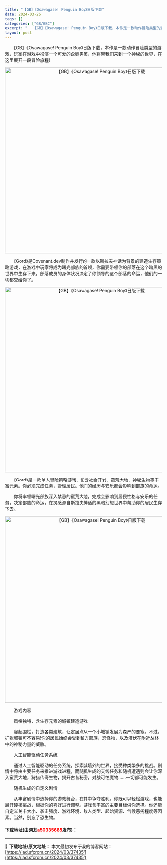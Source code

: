 ```yaml
---
title: "【GB】《Osawagase! Penguin Boy》日版下载"
date: 2024-03-26
tags: []
categories: ["GB/GBC"]
excerpt: "　　【GB】《Osawagase! Penguin Boy》日版下载，本作是一款动作冒险类型的游戏，玩家在游戏中扮演一个可爱的企鹅男孩，他将带我们来到一个神秘的世界，在这里展开一段冒险旅程! 　　《Gord》是Covenant.dev制作并发行的一款以斯拉夫神话为背景的建造生存策略游戏，在游戏中玩家&hellip;"
layout: post
---
```


 <p>　　【GB】《Osawagase! Penguin Boy》日版下载，本作是一款动作冒险类型的游戏，玩家在游戏中扮演一个可爱的企鹅男孩，他将带我们来到一个神秘的世界，在这里展开一段冒险旅程!</p> <p align="center"><img align="" border="0" src="https://lad.sfcrom.cn/wp-content/uploads/2024/03/20240326_66028289ba505.png" width="598" alt="【GB】《Osawagase! Penguin Boy》日版下载" /></p> <p>　　《Gord》是Covenant.dev制作并发行的一款以斯拉夫神话为背景的建造生存策略游戏，在游戏中玩家将成为曙光部族的首领，你需要带领你的部落在这个暗黑的世界中生存下来，部落成员的身体状况决定了你领导的这个部落的命运，他们的一切都交给你了。</p> <p align="center"><img align="" border="0" src="https://lad.sfcrom.cn/wp-content/uploads/2024/03/20240326_6602828b5a1db.png" width="596" alt="【GB】《Osawagase! Penguin Boy》日版下载" /></p> <p>　　《Gord》是一款单人冒险策略游戏，包含社会开发、蛮荒大地、神秘生物等丰富元素。你必须完成任务，管理居民。他们的经历与安乐都会影响到部族的命运。</p> <p>　　你将率领曙光部族深入禁忌的蛮荒大地，完成会影响到居民性格与安乐的任务，决定部族的命运，在灵感源自斯拉夫神话的黑暗幻想世界中帮助你的居民生存下去。</p> <p align="center"><img align="" border="0" src="https://lad.sfcrom.cn/wp-content/uploads/2024/03/20240326_6602828cbb94e.png" width="600" alt="【GB】《Osawagase! Penguin Boy》日版下载" /></p> <p>　　游戏内容</p> <p>　　风格独特，含生存元素的城镇建造游戏</p> <p>　　竖起围栏，打造各类建筑，让定居点从一个小城镇发展为森严的要塞。不过，扩张城镇可不容易!你的居民始终会受到敌方部族，恐怪物，以及潜伏在附近丛林中的神秘力量的威胁。</p> <p>　　人工智能驱动任务系统</p> <p>　　通过人工智能驱动的任务系统，探索城墙外的世界，接受种类繁多的挑战。剧情中将由主要任务来推进游戏进程，而随机生成的支线任务和随机遭遇则会让你深入蛮荒大地，狩猎传奇生物，揭开古昔秘密，对战可怕魔物&hellip;&hellip;一切都可能发生。</p> <p>　　随机生成的自定义剧情</p> <p>　　从丰富剧情中选择你的游戏舞台，在其中争夺胜利。你既可以轻松游戏，也能展开硬核挑战，根据你的喜好进行调整。游戏含丰富的主要目标供你选择。你还能自定义关卡大小、袭击强度、游戏环境、敌人类型、起始资源、气候恶劣程度等因素。当然，别忘了恐生物。</p> <p><h4>下载地址(由网友<font color="red">a50335685</font>发布)：</h4></p> 

---
📖 **下载地址/原文地址：** 本文最初发布于我的博客网站：[https://lad.sfcrom.cn/2024/03/37435/](https://lad.sfcrom.cn/2024/03/37435/)
